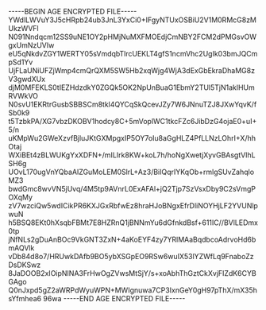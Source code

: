 -----BEGIN AGE ENCRYPTED FILE-----
YWdlLWVuY3J5cHRpb24ub3JnL3YxCi0+IFgyNTUxOSBiU2V1M0RMcG8zMUkzWVFl
N091Nndqcm12SS9uNE1OY2pHMjNuMXFMOEdjCmNBY2FCM2dPMGsvOWgxUmNzUVIw
eU5qNkdvZGY1WERTY05sVmdqbTlrcUEKLT4gfS1ncmVhc2UgIk03bmJQCmpSd1Yv
UjFLaUNiUFZjWmp4cmQrQXM5SW5Hb2xqWjg4WjA3dExGbEkraDhaMG8zV3gwdXUx
djM0MFEKLS0tIEZHdzdkY0ZGQk5OK2NpUnBuaG1EbmY2TUl5TjN1aklHUmRVWkVO
N0svU1EKRtrGusbSBBSCm8tkl4QYCqSkQcevJZy7W6JNnuTZJ8JXwYqvK/fSb0k9
t5TzbkPA/XG7vbzDKOBV1hodcy8C+5mVoplWC1tkcFZc6JibDzG4ojaE0+uI+5/n
uKMpWu2GWeXzvfBjluJKtGXMpgxIP5OY7oIu8aGgHLZ4PfLLNzLOhrI+X/hhOtaj
WXiBEt4zBLWUKgYxXDFN+/mILIrk8KW+koL7h/hoNgXwetjXyvGBAsgtVIhLSH6g
UOvL170ugVnYQbaAIZGuMoLEM0SlrL+Az3/BiIQqrIYKqOb+rmlgSUvZahqloMZ3
bwdGmc8wvVN5jUvq/4M5tp9AVnrL0ExAFAl+jQ2Tjp7SzVsxDby9C2sVmgPOXqMy
zV7wzciQw5wdICikPR6KXJGxRbfwEz8hraHJoBNgxEfrDliNOYHjLF2YVUNlpwuN
h5BSQ8EKt0hXsqbFBMt7E8HZRnQ1jBNNmYu6dGfnkdBsf+611IC//BVlLEDmx0tp
jNfNLs2gDuAnBOc9VkGNT3ZxN+4aKoEYF4zy7YRlMAaBqdbcoAdrvoHd6bmAQVlk
vDb84d8o7/HRUwkDAfb9BO5ybXSGpEO9RSw6wuIX53lYZWfLq9FnaboZzDsDKSwz
8JaDOOB2xIOipNINA3FrHwOgZVwsMtSjY/s+xoAbhThGztCkXvjFIZdK6CYBGAgo
Q0nJxpd5gZ2aWRPdWyuWPN+MWIgnuwa7CP3IxnGeY0gH97pThX/mX35hsYfmhea6
96wa
-----END AGE ENCRYPTED FILE-----

